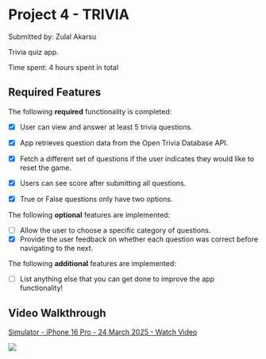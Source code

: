 # Project 4 - TRIVIA

Submitted by: Zulal Akarsu

Trivia quiz app. 

Time spent: 4 hours spent in total

## Required Features

The following **required** functionality is completed:

- [X] User can view and answer at least 5 trivia questions.
- [X] App retrieves question data from the Open Trivia Database API.
- [X] Fetch a different set of questions if the user indicates they would like to reset the game.
- [X] Users can see score after submitting all questions.
- [X] True or False questions only have two options.


The following **optional** features are implemented:

  
- [ ] Allow the user to choose a specific category of questions.
- [X] Provide the user feedback on whether each question was correct before navigating to the next.

The following **additional** features are implemented:

- [ ] List anything else that you can get done to improve the app functionality!

## Video Walkthrough

<div>
    <a href="https://www.loom.com/share/d03bcc7a746b487e8a435ff7f317cb10">
      <p>Simulator - iPhone 16 Pro - 24 March 2025 - Watch Video</p>
    </a>
    <a href="https://www.loom.com/share/d03bcc7a746b487e8a435ff7f317cb10">
      <img style="max-width:300px;" src="https://cdn.loom.com/sessions/thumbnails/d03bcc7a746b487e8a435ff7f317cb10-b5e650274934259d-full-play.gif">
    </a>
  </div>

